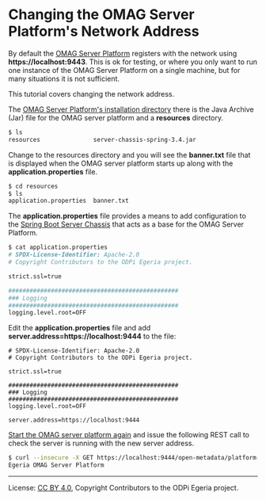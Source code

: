 <!-- SPDX-License-Identifier: CC-BY-4.0 -->
<!-- Copyright Contributors to the ODPi Egeria project. -->

# Changing the OMAG Server Platform's Network Address

By default the [OMAG Server Platform](../../../open-metadata-publication/website/omag-server) registers with the network
using **https://localhost:9443**.  This is ok for testing, or
where you only want to run one instance of the OMAG Server Platform
on a single machine, but for many situations it is not sufficient.

This tutorial covers changing the network address.

The [OMAG Server Platform's installation directory](../building-egeria-tutorial/task-installing-egeria.md)
there is the Java Archive (Jar) file for the OMAG server platform
and a **resources** directory.

```bash
$ ls
resources				server-chassis-spring-3.4.jar
```

Change to the resources directory and you will see the **banner.txt**
file that is displayed when the OMAG server platform starts up along
with the **application.properties** file.

```bash
$ cd resources
$ ls
application.properties	banner.txt
```

The **application.properties** file provides a means to add configuration
to the [Spring Boot Server Chassis](../../../open-metadata-implementation/server-chassis)
that acts as a base for the OMAG Server Platform.

```bash
$ cat application.properties
# SPDX-License-Identifier: Apache-2.0
# Copyright Contributors to the ODPi Egeria project.

strict.ssl=true

################################################
### Logging
################################################
logging.level.root=OFF
```

Edit the **application.properties** file and add **server.address=https://localhost:9444**
to the file:

```text
# SPDX-License-Identifier: Apache-2.0
# Copyright Contributors to the ODPi Egeria project.

strict.ssl=true

################################################
### Logging
################################################
logging.level.root=OFF

server.address=https://localhost:9444
```

[Start the OMAG server platform again](task-starting-omag-server.md)
and issue the following REST call to check the server is running with the new server address.

```bash
$ curl --insecure -X GET https://localhost:9444/open-metadata/platform-services/users/test/server-platform/origin
Egeria OMAG Server Platform
```


----
License: [CC BY 4.0](https://creativecommons.org/licenses/by/4.0/),
Copyright Contributors to the ODPi Egeria project.
